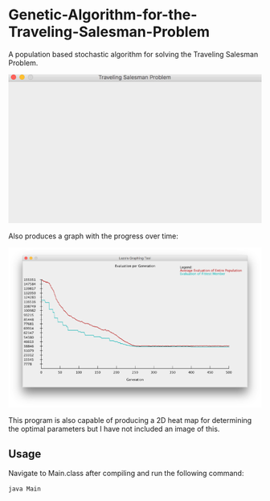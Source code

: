 # Genetic-Algorithm-for-the-Traveling-Salesman-Problem
A population based stochastic algorithm for solving the Traveling Salesman Problem.

![alt-tag](Samples/sample_run.gif)

Also produces a graph with the progress over time:

![alt-tag](Samples/graph.png)

This program is also capable of producing a 2D heat map for determining the optimal parameters but I have not included an image of this.

## Usage
Navigate to Main.class after compiling and run the following command:
```
java Main
```
